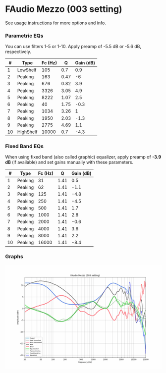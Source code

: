 # FAudio Mezzo (003 setting)
See [usage instructions](https://github.com/jaakkopasanen/AutoEq#usage) for more options and info.

### Parametric EQs
You can use filters 1-5 or 1-10. Apply preamp of -5.5 dB or -5.6 dB, respectively.

|   # | Type      |   Fc (Hz) |    Q |   Gain (dB) |
|-----|-----------|-----------|------|-------------|
|   1 | LowShelf  |       105 | 0.7  |         0.9 |
|   2 | Peaking   |       163 | 0.47 |        -6   |
|   3 | Peaking   |       676 | 0.82 |         3.9 |
|   4 | Peaking   |      3326 | 3.05 |         4.9 |
|   5 | Peaking   |      8222 | 1.07 |         2.5 |
|   6 | Peaking   |        40 | 1.75 |        -0.3 |
|   7 | Peaking   |      1034 | 3.26 |         1   |
|   8 | Peaking   |      1950 | 2.03 |        -1.3 |
|   9 | Peaking   |      2775 | 4.69 |         1.1 |
|  10 | HighShelf |     10000 | 0.7  |        -4.3 |

### Fixed Band EQs
When using fixed band (also called graphic) equalizer, apply preamp of **-3.9 dB** (if available) and set gains manually with these parameters.

|   # | Type    |   Fc (Hz) |    Q |   Gain (dB) |
|-----|---------|-----------|------|-------------|
|   1 | Peaking |        31 | 1.41 |         0.5 |
|   2 | Peaking |        62 | 1.41 |        -1.1 |
|   3 | Peaking |       125 | 1.41 |        -4.8 |
|   4 | Peaking |       250 | 1.41 |        -4.5 |
|   5 | Peaking |       500 | 1.41 |         1.7 |
|   6 | Peaking |      1000 | 1.41 |         2.8 |
|   7 | Peaking |      2000 | 1.41 |        -0.6 |
|   8 | Peaking |      4000 | 1.41 |         3.6 |
|   9 | Peaking |      8000 | 1.41 |         2.2 |
|  10 | Peaking |     16000 | 1.41 |        -8.4 |

### Graphs
![](./FAudio%20Mezzo%20(003%20setting).png)
